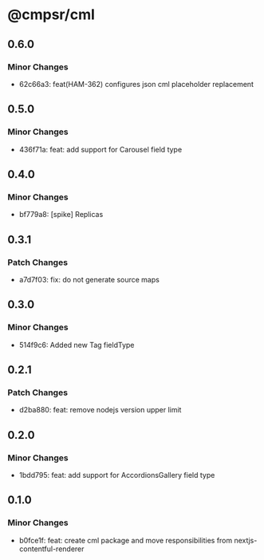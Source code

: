 # @cmpsr/cml

## 0.6.0

### Minor Changes

- 62c66a3: feat(HAM-362) configures json cml placeholder replacement

## 0.5.0

### Minor Changes

- 436f71a: feat: add support for Carousel field type

## 0.4.0

### Minor Changes

- bf779a8: [spike] Replicas

## 0.3.1

### Patch Changes

- a7d7f03: fix: do not generate source maps

## 0.3.0

### Minor Changes

- 514f9c6: Added new Tag fieldType

## 0.2.1

### Patch Changes

- d2ba880: feat: remove nodejs version upper limit

## 0.2.0

### Minor Changes

- 1bdd795: feat: add support for AccordionsGallery field type

## 0.1.0

### Minor Changes

- b0fce1f: feat: create cml package and move responsibilities from nextjs-contentful-renderer
